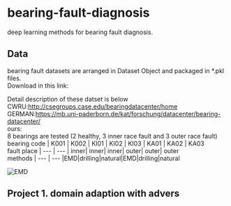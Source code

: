 # bearing-fault-diagnosis
deep learning methods for bearing fault diagnosis.
## Data
bearing fault datasets are arranged in Dataset Object and packaged in *.pkl files.<br>
Download in this link:<br>

Detail description of these datset is below<br>
CWRU:http://csegroups.case.edu/bearingdatacenter/home<br>
GERMAN:https://mb.uni-paderborn.de/kat/forschung/datacenter/bearing-datacenter/<br>
ours:<br>
8 bearings are tested (2 healthy, 3 inner race fault and 3 outer race fault)<br>
bearing code | K001 | K002 | KI01 | KI02 | KI03 | KA01 | KA02 | KA03<br>
fault place  |  --- |  --- | inner| inner| inner| outer| outer| outer<br>
methods      |  --- |  --- |EMD|drilling|natural|EMD|drilling|natural<br>

![EMD](https://github.com/ddrrrr/bearing-fault-diagnosis/blob/master/pictures/emd.jpg)
## Project 1. domain adaption with advers
